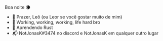 Boa noite 🌘

- 👋 Prazer, Leô (ou Leor se você gostar muito de mim)
- 👀 Working, working, working, life hard bro
- 🌱 Aprendendo Rust
- 📬 NotJonasK#3474 no discord e NotJonasK em qualquer outro lugar

<!---
NotJonask/NotJonask is a ✨ special ✨ repository because its `README.md` (this file) appears on your GitHub profile.
You can click the Preview link to take a look at your changes.
--->
